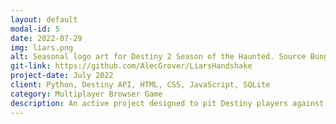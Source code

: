 ```yaml
---
layout: default
modal-id: 5
date: 2022-07-29
img: liars.png
alt: Seasonal logo art for Destiny 2 Season of the Haunted. Source Bungie Press Kit
git-link: https://github.com/AlecGrover/LiarsHandshake
project-date: July 2022
client: Python, Destiny API, HTML, CSS, JavaScript, SQLite
category: Multiplayer Browser Game
description: An active project designed to pit Destiny players against each other in a social deduction game using their actual historical Destiny stats pulled from the Bungie Destiny API. Still early in development, but using a Python server and Websockets to handle networking and game communication. More up to date information can be found on the dedicated GitHub page.
---
```

